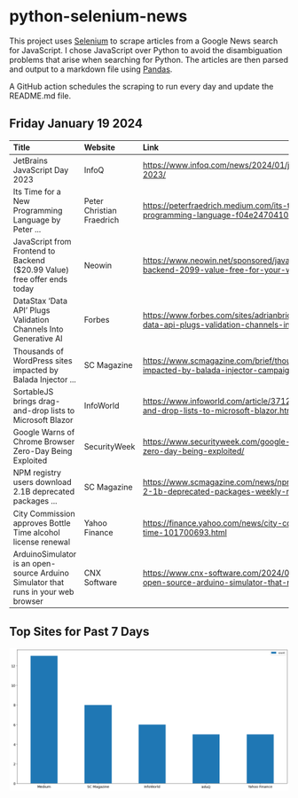 # python-selenium-news

This project uses [Selenium](https://www.seleniumhq.org/) to scrape articles from a Google News search for JavaScript.
I chose JavaScript over Python to avoid the disambiguation problems that arise when searching for Python.
The articles are then parsed and output to a markdown file using [Pandas](https://pandas.pydata.org/).

A GitHub action schedules the scraping to run every day and update the README.md file.

## Friday January 19 2024


| Title                                                                              | Website                   | Link                                                                                                                        |
|:-----------------------------------------------------------------------------------|:--------------------------|:----------------------------------------------------------------------------------------------------------------------------|
| JetBrains JavaScript Day 2023                                                      | InfoQ                     | https://www.infoq.com/news/2024/01/jetbrains-javascript-days-2023/                                                          |
| Its Time for a New Programming Language  by Peter ...                              | Peter Christian Fraedrich | https://peterfraedrich.medium.com/its-time-for-a-new-programming-language-f04e24704101                                      |
| JavaScript from Frontend to Backend ($20.99 Value) free offer ends today           | Neowin                    | https://www.neowin.net/sponsored/javascript-from-frontend-to-backend-2099-value-free-for-your-work-email/                   |
| DataStax ‘Data API’ Plugs Validation Channels Into Generative AI                   | Forbes                    | https://www.forbes.com/sites/adrianbridgwater/2024/01/17/datastax-data-api-plugs-validation-channels-into-generative-ai/    |
| Thousands of WordPress sites impacted by Balada Injector ...                       | SC Magazine               | https://www.scmagazine.com/brief/thousands-of-wordpress-sites-impacted-by-balada-injector-campaign                          |
| SortableJS brings drag-and-drop lists to Microsoft Blazor                          | InfoWorld                 | https://www.infoworld.com/article/3712301/sortablejs-brings-drag-and-drop-lists-to-microsoft-blazor.html                    |
| Google Warns of Chrome Browser Zero-Day Being Exploited                            | SecurityWeek              | https://www.securityweek.com/google-warns-of-chrome-browser-zero-day-being-exploited/                                       |
| NPM registry users download 2.1B deprecated packages ...                           | SC Magazine               | https://www.scmagazine.com/news/npm-registry-users-download-2-1b-deprecated-packages-weekly-researchers-say                 |
| City Commission approves Bottle Time alcohol license renewal                       | Yahoo Finance             | https://finance.yahoo.com/news/city-commission-approves-bottle-time-101700693.html                                          |
| ArduinoSimulator is an open-source Arduino Simulator that runs in your web browser | CNX Software              | https://www.cnx-software.com/2024/01/16/arduinosimulator-is-an-open-source-arduino-simulator-that-runs-on-your-web-browser/ |
## Top Sites for Past 7 Days

![Graph of Top Sites](https://raw.githubusercontent.com/dan-mba/python-selenium-news/main/last-week.png)
